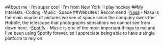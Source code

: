 #About me
    -I'm super cool
    -I'm from New York
    -I play hockey
##My Interests
    -Coding
    -Music
    -Space
##Websites I Recommend
    -[Nasa](https://www.nasa.gov) - Nasa is the main source of pictures we see of space since the company owns the Hubble, the telescope that photographs sensations we cannot see from down here.
    -[Spotify](https://open.spotify.com) - Music is one of the most important things to me and I've been using Spotify forever, so I appreciate being able to have a single platform to rely on.
